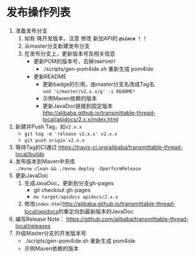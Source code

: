 发布操作列表
===============================

1. 准备发布分支
    1. 如有 降开发版本，注意 修改 新加API的 **_`@since`_** ！！
    2. 从master分支新建发布分支
    3. 在发布分支上，更新版本号及相关信息
        - 更新POM的版本号，去掉`SNAPSHOT`
            - ./scripts/gen-pom4ide.sh 重新生成 pom4ide
        - 更新README
            - 更新badge的引用，由master分支名改成Tag名  
                `sed 's/master/v2.x.x/g' -i README*`
            - 示例Maven依赖的版本
            - 更新JavaDoc链接到固定版本  
                http://alibaba.github.io/transmittable-thread-local/apidocs/2.x.x/index.html
2. 新建并Push Tag，如`v2.x.x`  
    - `git tag -m 'release v2.x.x' v2.x.x`
    - `git push origin v2.x.x`
3. 等待Tag的CI通过 <https://travis-ci.org/alibaba/transmittable-thread-local/builds>
4. 发布版本到Maven中央库  
    `./mvnw clean && ./mvnw deploy -DperformRelease`
5. 更新JavaDoc
    1. 生成JavaDoc，更新到分支gh-pages
        - git checkout gh-pages
        - `mv target/apidocs apidocs/2.x.x`
    2. 修改`index.html`<http://alibaba.github.io/transmittable-thread-local/apidocs>的重定向到最新版本的JavaDoc
6. 编写Release Note： <https://github.com/alibaba/transmittable-thread-local/releases>
7. 升级Master分支的开发版本号
    - ./scripts/gen-pom4ide.sh 重新生成 pom4ide
    - 示例Maven依赖的版本
